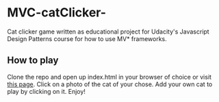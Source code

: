 # MVC-catClicker-
Cat clicker game written as educational project for Udacity's Javascript Design Patterns course for how to use MV* frameworks.

## How to play
Clone the repo and open up index.html in your browser of choice or visit [this page](https://jmelnich.github.io/MVC-catClicker-/).
Click on a photo of the cat of your chose. Add your own cat to play by clicking on it.
Enjoy!
